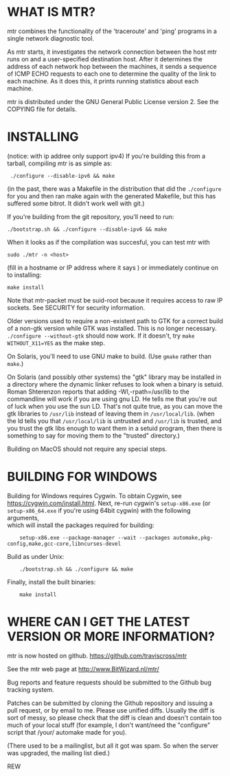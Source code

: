 WHAT IS MTR?
===

mtr combines the functionality of the 'traceroute' and 'ping' programs
in a single network diagnostic tool.

As mtr starts, it investigates the network connection between the host
mtr runs on and a user-specified destination host.  After it
determines the address of each network hop between the machines,
it sends a sequence of ICMP ECHO requests to each one to determine the
quality of the link to each machine.  As it does this, it prints
running statistics about each machine.

mtr is distributed under the GNU General Public License version 2.
See the COPYING file for details.

INSTALLING
===
(notice: with ip addree only support ipv4)
If you're building this from a tarball, compiling mtr is as
simple as:

	 ./configure --disable-ipv6 && make

(in the past, there was a Makefile in the distribution that did
the `./configure` for you and then ran make again with the generated
Makefile, but this has suffered some bitrot. It didn't work well
with git.)

If you're building from the git repository, you'll need to run:

	./bootstrap.sh && ./configure --disable-ipv6 && make

When it looks as if the compilation was succesful, you can
test mtr with

	sudo ./mtr -n <host>

(fill in a hostname or IP address where it says <host>) or
immediately continue on to installing:

	make install

Note that mtr-packet must be suid-root because it requires access to
raw IP sockets.  See SECURITY for security information.

Older versions used to require a non-existent path to GTK for a
correct build of a non-gtk version while GTK was installed. This is
no longer necessary. `./configure --without-gtk` should now work.
If it doesn't, try `make WITHOUT_X11=YES` as the make step.

On Solaris, you'll need to use GNU make to build.
(Use `gmake` rather than `make`.)

On Solaris (and possibly other systems) the "gtk" library may be
installed in a directory where the dynamic linker refuses to look when
a binary is setuid. Roman Shterenzon reports that adding
        -Wl,-rpath=/usr/lib
to the commandline will work if you are using gnu LD. He tells me that
you're out of luck when you use the sun LD. That's not quite true, as
you can move the gtk libraries to `/usr/lib` instead of leaving them in
`/usr/local/lib`.  (when the ld tells you that `/usr/local/lib` is untrusted
and `/usr/lib` is trusted, and you trust the gtk libs enough to want them
in a setuid program, then there is something to say for moving them
to the "trusted" directory.)

Building on MacOS should not require any special steps.

BUILDING FOR WINDOWS
===

Building for Windows requires Cygwin.  To obtain Cygwin, see
https://cygwin.com/install.html.
Next, re-run cygwin's `setup-x86.exe` (or `setup-x86_64.exe` if you're using 64bit cygwin) with the following arguments,  
which will install the packages required for building:

        setup-x86.exe --package-manager --wait --packages automake,pkg-config,make,gcc-core,libncurses-devel

Build as under Unix:

        ./bootstrap.sh && ./configure && make

Finally, install the built binaries:

        make install


WHERE CAN I GET THE LATEST VERSION OR MORE INFORMATION?
===

mtr is now hosted on github.
https://github.com/traviscross/mtr

See the mtr web page at http://www.BitWizard.nl/mtr/

Bug reports and feature requests should be submitted to the Github bug tracking system.

Patches can be submitted by cloning the Github repository and issuing
a pull request, or by email to me. Please use unified diffs. Usually
the diff is sort of messy, so please check that the diff is clean and
doesn't contain too much of your local stuff (for example, I don't
want/need the "configure" script that /your/ automake made for you).

(There used to be a mailinglist, but all it got was spam. So
when the server was upgraded, the mailing list died.)


REW

